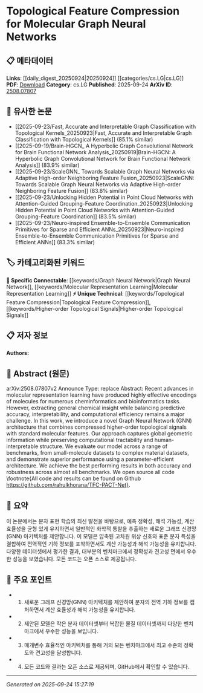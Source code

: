 <!-- KEYWORD_LINKING_METADATA:
{
  "processed_timestamp": "2025-09-24T15:27:19.740677",
  "vocabulary_version": "1.0",
  "selected_keywords": [
    "Graph Neural Network",
    "Topological Feature Compression",
    "Molecular Representation Learning",
    "Higher-order Topological Signals"
  ],
  "rejected_keywords": [],
  "similarity_scores": {
    "Graph Neural Network": 0.88,
    "Topological Feature Compression": 0.78,
    "Molecular Representation Learning": 0.82,
    "Higher-order Topological Signals": 0.75
  },
  "extraction_method": "AI_prompt_based",
  "budget_applied": true,
  "candidates_json": {
    "candidates": [
      {
        "surface": "Graph Neural Network",
        "canonical": "Graph Neural Network",
        "aliases": [
          "GNN"
        ],
        "category": "specific_connectable",
        "rationale": "Central to the paper's methodology and connects with existing literature on neural networks for graph data.",
        "novelty_score": 0.45,
        "connectivity_score": 0.9,
        "specificity_score": 0.85,
        "link_intent_score": 0.88
      },
      {
        "surface": "Topological Feature Compression",
        "canonical": "Topological Feature Compression",
        "aliases": [],
        "category": "unique_technical",
        "rationale": "Introduces a novel approach that is specific to the paper's contribution, enhancing the understanding of GNNs.",
        "novelty_score": 0.75,
        "connectivity_score": 0.65,
        "specificity_score": 0.82,
        "link_intent_score": 0.78
      },
      {
        "surface": "Molecular Representation Learning",
        "canonical": "Molecular Representation Learning",
        "aliases": [],
        "category": "specific_connectable",
        "rationale": "Key application area of the research, linking to broader efforts in cheminformatics and bioinformatics.",
        "novelty_score": 0.55,
        "connectivity_score": 0.8,
        "specificity_score": 0.78,
        "link_intent_score": 0.82
      },
      {
        "surface": "Higher-order Topological Signals",
        "canonical": "Higher-order Topological Signals",
        "aliases": [],
        "category": "unique_technical",
        "rationale": "Represents a complex concept that is central to the paper's methodology, offering potential for unique insights.",
        "novelty_score": 0.68,
        "connectivity_score": 0.6,
        "specificity_score": 0.8,
        "link_intent_score": 0.75
      }
    ],
    "ban_list_suggestions": [
      "predictive accuracy",
      "computational efficiency",
      "human-interpretable structure"
    ]
  },
  "decisions": [
    {
      "candidate_surface": "Graph Neural Network",
      "resolved_canonical": "Graph Neural Network",
      "decision": "linked",
      "scores": {
        "novelty": 0.45,
        "connectivity": 0.9,
        "specificity": 0.85,
        "link_intent": 0.88
      }
    },
    {
      "candidate_surface": "Topological Feature Compression",
      "resolved_canonical": "Topological Feature Compression",
      "decision": "linked",
      "scores": {
        "novelty": 0.75,
        "connectivity": 0.65,
        "specificity": 0.82,
        "link_intent": 0.78
      }
    },
    {
      "candidate_surface": "Molecular Representation Learning",
      "resolved_canonical": "Molecular Representation Learning",
      "decision": "linked",
      "scores": {
        "novelty": 0.55,
        "connectivity": 0.8,
        "specificity": 0.78,
        "link_intent": 0.82
      }
    },
    {
      "candidate_surface": "Higher-order Topological Signals",
      "resolved_canonical": "Higher-order Topological Signals",
      "decision": "linked",
      "scores": {
        "novelty": 0.68,
        "connectivity": 0.6,
        "specificity": 0.8,
        "link_intent": 0.75
      }
    }
  ]
}
-->

# Topological Feature Compression for Molecular Graph Neural Networks

## 📋 메타데이터

**Links**: [[daily_digest_20250924|20250924]] [[categories/cs.LG|cs.LG]]
**PDF**: [Download](https://arxiv.org/pdf/2508.07807.pdf)
**Category**: cs.LG
**Published**: 2025-09-24
**ArXiv ID**: [2508.07807](https://arxiv.org/abs/2508.07807)

## 🔗 유사한 논문
- [[2025-09-23/Fast, Accurate and Interpretable Graph Classification with Topological Kernels_20250923|Fast, Accurate and Interpretable Graph Classification with Topological Kernels]] (85.1% similar)
- [[2025-09-19/Brain-HGCN_ A Hyperbolic Graph Convolutional Network for Brain Functional Network Analysis_20250919|Brain-HGCN: A Hyperbolic Graph Convolutional Network for Brain Functional Network Analysis]] (83.9% similar)
- [[2025-09-23/ScaleGNN_ Towards Scalable Graph Neural Networks via Adaptive High-order Neighboring Feature Fusion_20250923|ScaleGNN: Towards Scalable Graph Neural Networks via Adaptive High-order Neighboring Feature Fusion]] (83.8% similar)
- [[2025-09-23/Unlocking Hidden Potential in Point Cloud Networks with Attention-Guided Grouping-Feature Coordination_20250923|Unlocking Hidden Potential in Point Cloud Networks with Attention-Guided Grouping-Feature Coordination]] (83.5% similar)
- [[2025-09-23/Neuro-inspired Ensemble-to-Ensemble Communication Primitives for Sparse and Efficient ANNs_20250923|Neuro-inspired Ensemble-to-Ensemble Communication Primitives for Sparse and Efficient ANNs]] (83.3% similar)

## 🏷️ 카테고리화된 키워드
**🔗 Specific Connectable**: [[keywords/Graph Neural Network|Graph Neural Network]], [[keywords/Molecular Representation Learning|Molecular Representation Learning]]
**⚡ Unique Technical**: [[keywords/Topological Feature Compression|Topological Feature Compression]], [[keywords/Higher-order Topological Signals|Higher-order Topological Signals]]

## 📋 저자 정보

**Authors:** 

## 📄 Abstract (원문)

arXiv:2508.07807v2 Announce Type: replace 
Abstract: Recent advances in molecular representation learning have produced highly effective encodings of molecules for numerous cheminformatics and bioinformatics tasks. However, extracting general chemical insight while balancing predictive accuracy, interpretability, and computational efficiency remains a major challenge. In this work, we introduce a novel Graph Neural Network (GNN) architecture that combines compressed higher-order topological signals with standard molecular features. Our approach captures global geometric information while preserving computational tractability and human-interpretable structure. We evaluate our model across a range of benchmarks, from small-molecule datasets to complex material datasets, and demonstrate superior performance using a parameter-efficient architecture. We achieve the best performing results in both accuracy and robustness across almost all benchmarks. We open source all code \footnote{All code and results can be found on Github https://github.com/rahulkhorana/TFC-PACT-Net}.

## 📝 요약

이 논문에서는 분자 표현 학습의 최신 발전을 바탕으로, 예측 정확성, 해석 가능성, 계산 효율성을 균형 있게 유지하면서 일반적인 화학적 통찰을 추출하는 새로운 그래프 신경망(GNN) 아키텍처를 제안합니다. 이 모델은 압축된 고차원 위상 신호와 표준 분자 특성을 결합하여 전역적인 기하 정보를 포착하면서도 계산 가능성과 해석 가능성을 유지합니다. 다양한 데이터셋에서 평가한 결과, 대부분의 벤치마크에서 정확성과 견고성 면에서 우수한 성능을 보였습니다. 모든 코드는 오픈 소스로 제공됩니다.

## 🎯 주요 포인트

- 1. 새로운 그래프 신경망(GNN) 아키텍처를 제안하여 분자의 전역 기하 정보를 캡처하면서 계산 효율성과 해석 가능성을 유지합니다.
- 2. 제안된 모델은 작은 분자 데이터셋부터 복잡한 물질 데이터셋까지 다양한 벤치마크에서 우수한 성능을 보입니다.
- 3. 매개변수 효율적인 아키텍처를 통해 거의 모든 벤치마크에서 최고 수준의 정확도와 견고성을 달성합니다.
- 4. 모든 코드와 결과는 오픈 소스로 제공되며, GitHub에서 확인할 수 있습니다.


---

*Generated on 2025-09-24 15:27:19*
